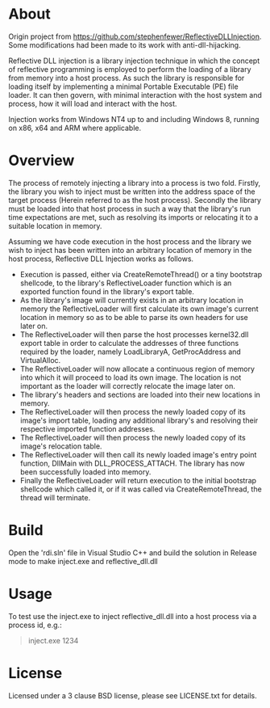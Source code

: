About
=====
Origin project from https://github.com/stephenfewer/ReflectiveDLLInjection. Some modifications had been made to its work with anti-dll-hijacking.

Reflective DLL injection is a library injection technique in which the concept of reflective programming is employed to perform the loading of a library from memory into a host process. As such the library is responsible for loading itself by implementing a minimal Portable Executable (PE) file loader. It can then govern, with minimal interaction with the host system and process, how it will load and interact with the host.

Injection works from Windows NT4 up to and including Windows 8, running on x86, x64 and ARM where applicable.

Overview
========

The process of remotely injecting a library into a process is two fold. Firstly, the library you wish to inject must be written into the address space of the target process (Herein referred to as the host process). Secondly the library must be loaded into that host process in such a way that the library's run time expectations are met, such as resolving its imports or relocating it to a suitable location in memory.

Assuming we have code execution in the host process and the library we wish to inject has been written into an arbitrary location of memory in the host process, Reflective DLL Injection works as follows.

* Execution is passed, either via CreateRemoteThread() or a tiny bootstrap shellcode, to the library's ReflectiveLoader function which is an exported function found in the library's export table.
* As the library's image will currently exists in an arbitrary location in memory the ReflectiveLoader will first calculate its own image's current location in memory so as to be able to parse its own headers for use later on.
* The ReflectiveLoader will then parse the host processes kernel32.dll export table in order to calculate the addresses of three functions required by the loader, namely LoadLibraryA, GetProcAddress and VirtualAlloc.
* The ReflectiveLoader will now allocate a continuous region of memory into which it will proceed to load its own image. The location is not important as the loader will correctly relocate the image later on.
* The library's headers and sections are loaded into their new locations in memory.
* The ReflectiveLoader will then process the newly loaded copy of its image's import table, loading any additional library's and resolving their respective imported function addresses.
* The ReflectiveLoader will then process the newly loaded copy of its image's relocation table.
* The ReflectiveLoader will then call its newly loaded image's entry point function, DllMain with DLL_PROCESS_ATTACH. The library has now been successfully loaded into memory.
* Finally the ReflectiveLoader will return execution to the initial bootstrap shellcode which called it, or if it was called via CreateRemoteThread, the thread will terminate.

Build
=====

Open the 'rdi.sln' file in Visual Studio C++ and build the solution in Release mode to make inject.exe and reflective_dll.dll

Usage
=====

To test use the inject.exe to inject reflective_dll.dll into a host process via a process id, e.g.:

> inject.exe 1234
	
License
=======

Licensed under a 3 clause BSD license, please see LICENSE.txt for details.
